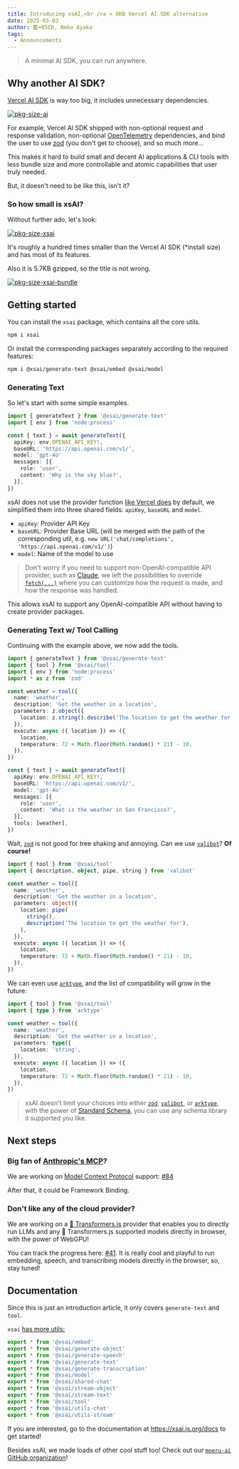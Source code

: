 ```yaml
---
title: Introducing xsAI,<br />a < 6KB Vercel AI SDK alternative
date: 2025-03-03
author: 藍+85CD, Neko Ayaka
tags:
  - Announcements
---
```


> A minimal AI SDK, you can run anywhere.

## Why another AI SDK?

[Vercel AI SDK](https://sdk.vercel.ai/) is way too big, it includes unnecessary dependencies.

[![pkg-size-ai](/images/pkg-size-ai.png)](https://pkg-size.dev/ai@4.1.47)

For example, Vercel AI SDK shipped with non-optional request and response validation, non-optional
[OpenTelemetry](https://opentelemetry.io/) dependencies, and bind the user to use [zod](https://zod.dev/) (you don't
get to choose), and so much more...

This makes it hard to build small and decent AI applications & CLI tools with less bundle size and more controllable
and atomic capabilities that user truly needed.

But, it doesn't need to be like this, isn't it?

### So how small is xsAI?

Without further ado, let's look:

[![pkg-size-xsai](/images/pkg-size-xsai.png)](https://pkg-size.dev/xsai@0.1.0-beta.9)

It's roughly a hundred times smaller than the Vercel AI SDK (*install size) and has most of its features.

Also it is 5.7KB gzipped, so the title is not wrong.

[![pkg-size-xsai-bundle](/images/pkg-size-xsai-bundle.png)](https://pkg-size.dev/xsai@0.1.0-beta.9)

## Getting started

You can install the `xsai` package, which contains all the core utils.

```bash
npm i xsai
```

Or install the corresponding packages separately according to the required
features:

```bash
npm i @xsai/generate-text @xsai/embed @xsai/model
```

### Generating Text

So let's start with some simple examples.

```ts
import { generateText } from '@xsai/generate-text'
import { env } from 'node:process'

const { text } = await generateText({
  apiKey: env.OPENAI_API_KEY!,
  baseURL: 'https://api.openai.com/v1/',
  model: 'gpt-4o'
  messages: [{
    role: 'user',
    content: 'Why is the sky blue?',
  }],
})
```

xsAI does not use the provider function [like Vercel does](https://sdk.vercel.ai/docs/foundations/providers-and-models) by default,
we simplified them into three shared fields: `apiKey`, `baseURL` and `model`.

- `apiKey`: Provider API Key
- `baseURL`: Provider Base URL (will be merged with the path of the corresponding util, e.g. `new URL('chat/completions', 'https://api.openai.com/v1/')`)
- `model`: Name of the model to use

> Don't worry if you need to support non-OpenAI-compatible API provider, such as [Claude](https://claude.ai/), we left the possibilities to override
> [`fetch(...)`](https://developer.mozilla.org/en-US/docs/Web/API/Fetch_API/Using_Fetch) where you can customize how the request is made,
> and how the response was handled.

This allows xsAI to support any OpenAI-compatible API without having to create provider packages.

### Generating Text w/ Tool Calling

Continuing with the example above, we now add the tools.

```ts
import { generateText } from '@xsai/generate-text'
import { tool } from '@xsai/tool'
import { env } from 'node:process'
import * as z from 'zod'

const weather = tool({
  name: 'weather',
  description: 'Get the weather in a location',
  parameters: z.object({
    location: z.string().describe('The location to get the weather for'),
  }),
  execute: async ({ location }) => ({
    location,
    temperature: 72 + Math.floor(Math.random() * 21) - 10,
  }),
})

const { text } = await generateText({
  apiKey: env.OPENAI_API_KEY!,
  baseURL: 'https://api.openai.com/v1/',
  model: 'gpt-4o'
  messages: [{
    role: 'user',
    content: 'What is the weather in San Francisco?',
  }],
  tools: [weather],
})
```

Wait, [`zod`](https://zod.dev) is not good for tree shaking and annoying. Can we use [`valibot`](https://valibot.dev)? **Of course!**

```ts
import { tool } from '@xsai/tool'
import { description, object, pipe, string } from 'valibot'

const weather = tool({
  name: 'weather',
  description: 'Get the weather in a location',
  parameters: object({
    location: pipe(
      string(),
      description('The location to get the weather for'),
    ),
  }),
  execute: async ({ location }) => ({
    location,
    temperature: 72 + Math.floor(Math.random() * 21) - 10,
  }),
})
```

We can even use [`arktype`](https://arktype.io), and the list of compatibility will grow in the future:

```ts
import { tool } from '@xsai/tool'
import { type } from 'arktype'

const weather = tool({
  name: 'weather',
  description: 'Get the weather in a location',
  parameters: type({
    location: 'string',
  }),
  execute: async ({ location }) => ({
    location,
    temperature: 72 + Math.floor(Math.random() * 21) - 10,
  }),
})
```

> xsAI doesn't limit your choices into either [`zod`](https://zod.dev), [`valibot`](https://valibot.dev), or [`arktype`](https://arktype.io), with
> the power of [Standard Schema](https://github.com/standard-schema/standard-schema), you can use any schema library it supported you like.

## Next steps

### Big fan of [Anthropic's MCP](https://www.anthropic.com/news/model-context-protocol)?

We are working on [Model Context Protocol](https://modelcontextprotocol.io/introduction) support: [#84](https://github.com/moeru-ai/xsai/pull/84)

After that, it could be Framework Binding.

### Don't like any of the cloud provider?

We are working on a [🤗 Transformers.js](https://huggingface.co/docs/transformers.js/index) provider that enables you to directly run LLMs and any
🤗 Transformers.js supported models directly in browser, with the power of WebGPU!

You can track the progress here: [#41](https://github.com/moeru-ai/xsai/issues/41). It is really cool and playful to run embedding, speech,
and transcribing models directly in the browser, so, stay tuned!

## Documentation

Since this is just an introduction article, it only covers `generate-text` and `tool`.

`xsai` [has more utils:](https://github.com/moeru-ai/xsai/blob/main/packages/xsai/src/index.ts)

```ts
export * from '@xsai/embed'
export * from '@xsai/generate-object'
export * from '@xsai/generate-speech'
export * from '@xsai/generate-text'
export * from '@xsai/generate-transcription'
export * from '@xsai/model'
export * from '@xsai/shared-chat'
export * from '@xsai/stream-object'
export * from '@xsai/stream-text'
export * from '@xsai/tool'
export * from '@xsai/utils-chat'
export * from '@xsai/utils-stream'
```

If you are interested, go to the documentation at <https://xsai.js.org/docs> to get started!

Besides xsAI, we made loads of other cool stuff too! Check out our [`moeru-ai` GitHub organization](https://github.com/moeru-ai)!
